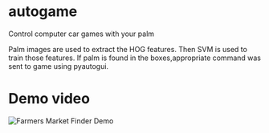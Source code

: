 # autogame
Control computer car games with your palm

Palm images are used to extract the HOG features. Then SVM is used to train those features.
If palm is found in the boxes,appropriate command was sent to game using pyautogui.

# Demo video 

![Farmers Market Finder Demo](demo/demo.gif)
